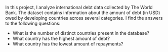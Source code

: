 In this project, I analyze international debt data collected by The World Bank. The dataset contains information about the amount of debt (in USD) owed by developing countries across several categories.
I find the answers to the following questions:
- What is the number of distinct countries present in the database?
- What country has the highest amount of debt?
- What country has the lowest amount of repayments?
